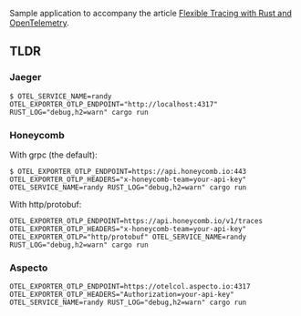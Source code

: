 Sample application to accompany the article [Flexible Tracing with Rust and OpenTelemetry](https://broch.tech/posts/rust-tracing-opentelemetry).

## TLDR

### Jaeger

```
$ OTEL_SERVICE_NAME=randy OTEL_EXPORTER_OTLP_ENDPOINT="http://localhost:4317" RUST_LOG="debug,h2=warn" cargo run
```

### Honeycomb

With grpc (the default):

```
$ OTEL_EXPORTER_OTLP_ENDPOINT=https://api.honeycomb.io:443 OTEL_EXPORTER_OTLP_HEADERS="x-honeycomb-team=your-api-key" OTEL_SERVICE_NAME=randy RUST_LOG="debug,h2=warn" cargo run
```

With http/protobuf:

```
OTEL_EXPORTER_OTLP_ENDPOINT=https://api.honeycomb.io/v1/traces OTEL_EXPORTER_OTLP_HEADERS="x-honeycomb-team=your-api-key" OTEL_EXPORTER_OTLP="http/protobuf" OTEL_SERVICE_NAME=randy RUST_LOG="debug,h2=warn" cargo run
```

### Aspecto

```
OTEL_EXPORTER_OTLP_ENDPOINT=https://otelcol.aspecto.io:4317 OTEL_EXPORTER_OTLP_HEADERS="Authorization=your-api-key" OTEL_SERVICE_NAME=randy RUST_LOG="debug,h2=warn" cargo run
```
